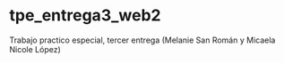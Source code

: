 # tpe_entrega3_web2
Trabajo practico especial, tercer entrega (Melanie San Román y Micaela Nicole López)

